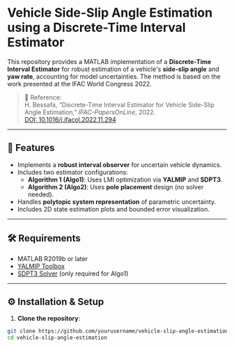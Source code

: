 # Vehicle Side-Slip Angle Estimation using a Discrete-Time Interval Estimator

This repository provides a MATLAB implementation of a **Discrete-Time Interval Estimator** for robust estimation of a vehicle's **side-slip angle** and **yaw rate**, accounting for model uncertainties. The method is based on the work presented at the IFAC World Congress 2022.

> 📖 Reference:  
> H. Bessafa, “Discrete-Time Interval Estimator for Vehicle Side-Slip Angle Estimation,” *IFAC-PapersOnLine*, 2022.  
> [DOI: 10.1016/j.ifacol.2022.11.294](https://doi.org/10.1016/j.ifacol.2022.11.294)

---

## 📌 Features

- Implements a **robust interval observer** for uncertain vehicle dynamics.
- Includes two estimator configurations:
  - **Algorithm 1 (Algo1)**: Uses LMI optimization via **YALMIP** and **SDPT3**.
  - **Algorithm 2 (Algo2)**: Uses **pole placement** design (no solver needed).
- Handles **polytopic system representation** of parametric uncertainty.
- Includes 2D state estimation plots and bounded error visualization.

---

## 🛠️ Requirements

- MATLAB R2019b or later
- [YALMIP Toolbox](https://yalmip.github.io/download/)
- [SDPT3 Solver](https://github.com/sqlp/sdpt3) (only required for Algo1)

---

## ⚙️ Installation & Setup

1. **Clone the repository**:

```bash
git clone https://github.com/yourusername/vehicle-slip-angle-estimation.git
cd vehicle-slip-angle-estimation
